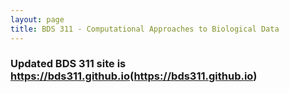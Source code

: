 ```yaml
---
layout: page
title: BDS 311 - Computational Approaches to Biological Data
---
```


### Updated BDS 311 site is <https://bds311.github.io>(https://bds311.github.io) 

 
